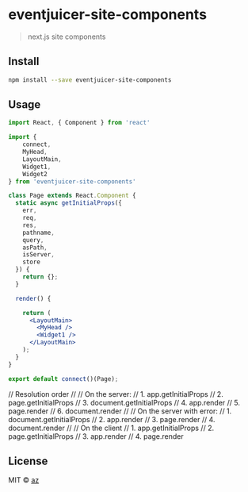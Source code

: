 # eventjuicer-site-components

> next.js site components

## Install

```bash
npm install --save eventjuicer-site-components
```

## Usage

```jsx
import React, { Component } from 'react'

import {
    connect,
    MyHead,
    LayoutMain,
    Widget1, 
    Widget2
} from 'eventjuicer-site-components'

class Page extends React.Component {
  static async getInitialProps({
    err,
    req,
    res,
    pathname,
    query,
    asPath,
    isServer,
    store
  }) {
    return {};
  }

  render() {

    return (
      <LayoutMain>
        <MyHead />
        <Widget1 />
      </LayoutMain>
    );
  }
}

export default connect()(Page);

```

 // Resolution order
  //
  // On the server:
  // 1. app.getInitialProps
  // 2. page.getInitialProps
  // 3. document.getInitialProps
  // 4. app.render
  // 5. page.render
  // 6. document.render
  //
  // On the server with error:
  // 1. document.getInitialProps
  // 2. app.render
  // 3. page.render
  // 4. document.render
  //
  // On the client
  // 1. app.getInitialProps
  // 2. page.getInitialProps
  // 3. app.render
  // 4. page.render


## License

MIT © [az](https://github.com/az)
